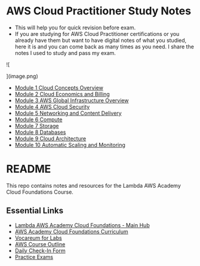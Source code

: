 # AWS Cloud Practitioner Study Notes

- This will help you for quick revision before exam.
- If you are studying for AWS Cloud Practitioner certifications or you already have them but want to have digital notes of what you studied, here it is and you can come back as many times as you need. I share the notes I used to study and pass my exam.

![
    
](image.png)
- [Module 1 Cloud Concepts Overview](<Module 1 Notes.md>)
- [Module 2 Cloud Economics and Billing](<Module 2 Notes.md>)
- [Module 3 AWS Global Infrastructure Overview](<Module 3 Notes.md>)
- [Module 4 AWS Cloud Security](<Module 4 Notes.md>)
- [Module 5 Networking and Content Delivery](<Module 5 Notes.md>)
- [Module 6 Compute](<Module 6 Notes.md>)
- [Module 7 Storage](<Module 7 Notes.md>)
- [Module 8 Databases](<Module 8 Notes.md>)
- [Module 9 Cloud Architecture](<Module 9 Notes.md>)
- [Module 10 Automatic Scaling and Monitoring](<Module 10 Notes.md>)


# README

This repo contains notes and resources for the Lambda AWS Academy Cloud Foundations Course.

## Essential Links

- [Lambda AWS Academy Cloud Foundations - Main Hub](http://d8rg5deuq9171.cloudfront.net/)
- [AWS Academy Cloud Foundations Curriculum](https://www.aws.training/Details/Curriculum?transcriptId=-NscDQNnt0KwQEi-zYfB8Q2&id=43078)
- [Vocareum for Labs](https://labs.vocareum.com/main/main.php)
- [AWS Course Outline](https://docs.google.com/spreadsheets/d/1PznLoDbm4azsqE72rQX9sMcQthpIpd3CmSIVlOCArO8/edit#gid=115683906)
- [Daily Check-In Form](https://airtable.com/shrVbfR440AeHUvvO)
- [Practice Exams](https://docs.google.com/document/d/1BwbqaQl5NlEo7FS8okprVsau2GgUwjFeQ_szT5nmn5c/edit)